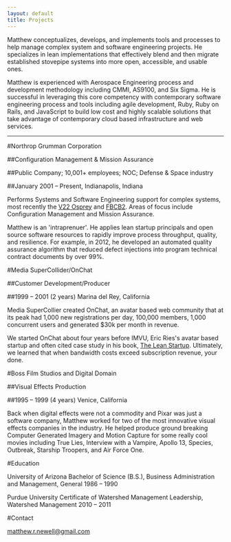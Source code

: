 ```yaml
---
layout: default
title: Projects
---
```


Matthew conceptualizes, develops, and implements tools and processes to help manage complex system and software engineering projects. He specializes in lean implementations that effectively blend and then migrate established stovepipe systems into more open, accessible, and usable ones. 

Matthew is experienced with Aerospace Engineering process and development methodology including CMMI, AS9100, and Six Sigma. He is successful in leveraging this core competency with contemporary software engineering process and tools including agile development, Ruby, Ruby on Rails, and JavaScript to build low cost and highly scalable solutions that take advantage of contemporary cloud based infrastructure and web services.

***

#Northrop Grumman Corporation

##Configuration Management & Mission Assurance

##Public Company; 10,001+ employees; NOC; Defense & Space industry

##January 2001 – Present, Indianapolis, Indiana 

Performs Systems and Software Engineering support for complex systems, most recently the [V22 Osprey](https://www.google.com/search?q=v22+osprey&espv=2&source=lnms&tbm=isch&sa=X&ei=8A76U9_FCcqeyASRzoJg&sqi=2&ved=0CAYQ_AUoAQ&biw=1440&bih=761) and [FBCB2](https://www.google.com/search?q=FBCB2&espv=2&source=lnms&tbm=isch&sa=X&ei=dQ_6U6OuOMX3yQS4-IHoDA&ved=0CAYQ_AUoAQ&biw=1440&bih=761). Areas of focus include Configuration Management and Mission Assurance. 

Matthew is an 'intraprenuer'. He applies lean startup principals and open source software resources to rapidly improve process throughput, quality, and resilience. For example, in 2012, he developed an automated quality assurance algorithm that reduced defect injections into program technical contract documents by over 99%.

#Media SuperCollider/OnChat

##Customer Development/Producer

##1999 – 2001 (2 years) Marina del Rey, California

Media SuperCollier created OnChat, an avatar based web community that at its peak had 1,000 new registrations per day, 100,000 members, 1,000 concurrent users and generated $30k per month in revenue. 

We started OnChat about four years before IMVU, Eric Ries's avatar based startup and often cited case study in his book, [The Lean Startup](http://theleanstartup.com/). Ultimately, we learned that when bandwidth costs exceed subscription revenue, your done.

#Boss Film Studios and Digital Domain

##Visual Effects Production

##1995 – 1999 (4 years) Venice, California

Back when digital effects were not a commodity and Pixar was just a software company, Matthew worked for two of the most innovative visual effects companies in the industry. He helped produce ground breaking Computer Generated Imagery and Motion Capture for some really cool movies including True Lies, Interview with a Vampire, Apollo 13, Species, Outbreak, Starship Troopers, and Air Force One.

#Education

University of Arizona
Bachelor of Science (B.S.), Business Administration and Management, General
1986 – 1990

Purdue University
Certificate of Watershed Management Leadership, Watershed Management
2010 – 2011

#Contact

matthew.r.newell@gmail.com



